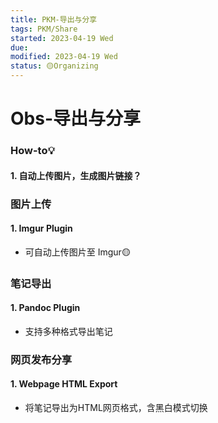 ```yaml
---
title: PKM-导出与分享
tags: PKM/Share
started: 2023-04-19 Wed
due:
modified: 2023-04-19 Wed
status: 🟡Organizing
---
```

# Obs-导出与分享
### How-to💡
#### 1. 自动上传图片，生成图片链接？
### 图片上传
#### 1. Imgur Plugin
- 可自动上传图片至 Imgur🟡
### 笔记导出
#### 1. Pandoc Plugin
- 支持多种格式导出笔记
### 网页发布分享
#### 1. Webpage HTML Export
- 将笔记导出为HTML网页格式，含黑白模式切换
